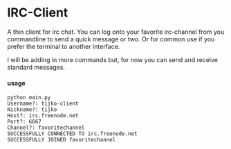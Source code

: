IRC-Client
==========

A thin client for irc chat.  You can log onto your favorite irc-channel from you commandline to send a quick
message or two.  Or for common use if you prefer the terminal to another interface.

I will be adding in more commands but, for now you can send and receive standard messages.

#### usage


    python main.py
    Username?: tijko-client
    Nickname?: tijko 
    Host?: irc.freenode.net
    Port?: 6667
    Channel?: favoritechannel
    SUCCESSFULLY CONNECTED TO irc.freenode.net
    SUCCESSFULLY JOINED favoritechannel
